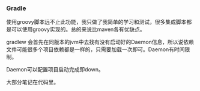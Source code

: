 ### Gradle

使用groovy脚本远不止此功能，我只做了我简单的学习和测试，很多集成脚本都是可以使用groovy实现的。总的来说比maven各有优缺点。

gradlew 会首先在同版本的jvm中去找有没有启动好的Daemon信息，所以说依赖文件可能很多个项目依赖都是一样的，只需要加载一次即可。Daemon有时间限制。

Daemon可以配置项目启动完成即down。

大部分笔记在代码里。